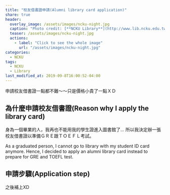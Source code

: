 ```yaml
---
title: "校友借書證申請(Alumni library card application)"
share: true
header:
  overlay_image: /assets/images/ncku-night.jpg
  caption: "Photo credit: [**NCKU Library**](http://www.lib.ncku.edu.tw)"
  teaser: /assets/images/ncku-night.jpg
  actions:
    - label: "Click to see the whole image"
      url: "/assets/images/ncku-night.jpg"
categories:
  - NCKU
tags:
  - NCKU
  - Library
last_modified_at: 2019-09-8T16:00:52-04:00
---
```


申請校友借書證一點都不難～～只是價格小貴了一點ＸＤ

## 為什麼申請校友借書證(Reason why I apply the library card)

身為一個畢業的人，我再也不能用我的學生證進入圖書館了...
所以我決定辦一張校友借書證以準備ＧＲＥ跟ＴＯＥＦＬ考試。

As a graduated person, I cannot go to library with my student ID card anymore.
Hence, I decided to apply an alumni library card instead to prepare for 
GRE and TOEFL test.

## 申請步驟(Application step)

之後補上XD


